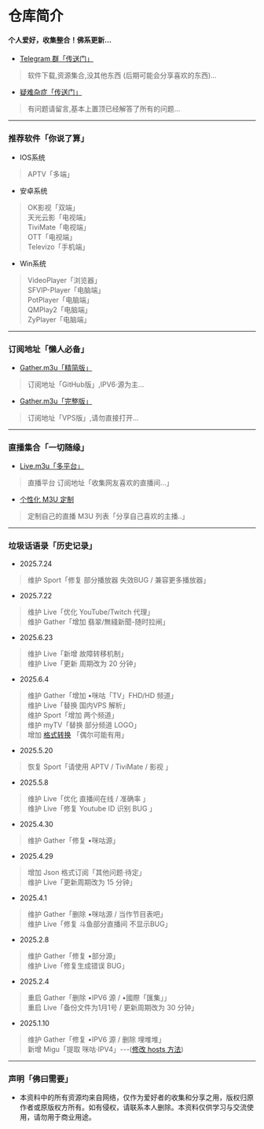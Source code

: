 
# 仓库简介
#### 个人爱好，收集整合！佛系更新…
* [Telegram 群「传送门」](https://t.me/Y_anGGGGGG)
>软件下载,资源集合,没其他东西 (后期可能会分享喜欢的东西)...
* [疑难杂症「传送门」](https://github.com/YanG-1989/m3u/issues)
>有问题请留言,基本上置顶已经解答了所有的问题... 
---
### 推荐软件「你说了算」  
* IOS系统  
>APTV「多端」  
* 安卓系统
>OK影视「双端」  
>天光云影「电视端」   
>TiviMate「电视端」   
>OTT「电视端」   
>Televizo「手机端」  
* Win系统
>VideoPlayer「浏览器」  
>SFVIP-Player「电脑端」  
>PotPlayer「电脑端」  
>QMPlay2「电脑端」  
>ZyPlayer「电脑端」   
---
### 订阅地址「懒人必备」   
* [Gather.m3u「精简版」](https://bit.ly/IPTV-Gather)  
> 订阅地址「GitHub版」,IPV6·源为主...    
* [Gather.m3u「完整版」](https://tv.iill.top/m3u/Gather)  
> 订阅地址「VPS版」,请勿直接打开...  
---
### 直播集合「一切随缘」  
* [Live.m3u「多平台」](https:///tv.iill.top/m3u/Live)  
>直播平台 订阅地址「收集网友喜欢的直播间...」
* [个性化 M3U 定制](https://m.iill.top)  
>定制自己的直播 M3U 列表「分享自己喜欢的主播..」
---
### 垃圾话语录「历史记录」 
* 2025.7.24  
>维护 Sport「修复 部分播放器 失效BUG / 兼容更多播放器」  
* 2025.7.22  
>维护 Live「优化 YouTube/Twitch 代理」  
>维护 Gather「增加 翡翠/無綫新聞-随时拉闸」  
* 2025.6.23  
>维护 Live「新增 故障转移机制」  
>维护 Live「更新 周期改为 20 分钟」  
* 2025.6.4  
>维护 Gather「增加 •咪咕「TV」FHD/HD 频道」  
>维护 Live「替换 国内VPS 解析」  
>维护 Sport「增加 两个频道」  
>维护 myTV「替换 部分频道 LOGO」  
>增加 [格式转换](https://raw.githubusercontent.com/YanG-1989/m3u/refs/heads/main/hosts.txt) 「偶尔可能有用」 
* 2025.5.20  
>恢复 Sport「请使用 APTV / TiviMate / 影视 」  
* 2025.5.8  
>维护 Live「优化 直播间在线 / 准确率 」  
>维护 Live「修复 Youtube ID 识别 BUG 」  
* 2025.4.30  
>维护 Gather「修复 •咪咕源」  
* 2025.4.29  
>增加 Json 格式订阅「其他问题·待定」  
>维护 Live「更新周期改为 15 分钟」  
* 2025.4.1  
>维护 Gather「删除 •咪咕源 / 当作节目表吧」  
>维护 Live「修复 斗鱼部分直播间 不显示BUG」  
* 2025.2.8  
>维护 Gather「修复 •部分源」  
>维护 Live「修复生成错误 BUG」  
* 2025.2.4  
>重启 Gather「删除 •IPV6 源 / •國際「匯集」」  
>重启 Live「备份文件为1月1号 / 更新周期改为 30 分钟」  
* 2025.1.10     
>维护 Gather「修复 •IPV6 源 / 删除 埋堆堆」  
>新增 Migu「提取 咪咕·IPV4」---([修改 hosts 方法](https://raw.githubusercontent.com/YanG-1989/m3u/refs/heads/main/hosts.txt))   
---

### 声明「佛曰需要」
* 本资料中的所有资源均来自网络，仅作为爱好者的收集和分享之用，版权归原作者或原版权方所有。如有侵权，请联系本人删除。本资料仅供学习与交流使用，请勿用于商业用途。

